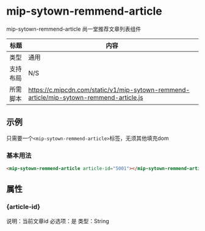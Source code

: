 # mip-sytown-remmend-article

mip-sytown-remmend-article 尚一堂推荐文章列表组件

标题|内容
----|----
类型|通用
支持布局|N/S
所需脚本|https://c.mipcdn.com/static/v1/mip-sytown-remmend-article/mip-sytown-remmend-article.js

## 示例

只需要一个`<mip-sytown-remmend-article>`标签，无须其他填充dom

### 基本用法
```html
<mip-sytown-remmend-article article-id="5001"></mip-sytown-remmend-article>
```

## 属性

### {article-id}

说明：当前文章id
必选项：是
类型：String
